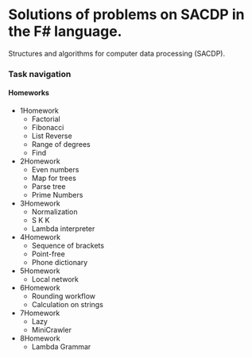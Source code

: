 # Solutions of problems on SACDP in the F# language.
Structures and algorithms for computer data processing (SACDP).

### Task navigation
#### Homeworks
- 1Homework
  - Factorial
  - Fibonacci
  - List Reverse
  - Range of degrees
  - Find
- 2Homework
  - Even numbers
  - Map for trees
  - Parse tree
  - Prime Numbers
- 3Homework
  - Normalization
  - S K K
  - Lambda interpreter
- 4Homework
  - Sequence of brackets
  - Point-free
  - Phone dictionary
- 5Homework
  - Local network
- 6Homework
  - Rounding workflow
  - Calculation on strings
- 7Homework
  - Lazy
  - MiniCrawler
- 8Homework
  - Lambda Grammar

